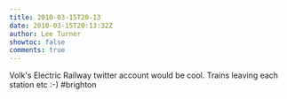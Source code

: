 ```yaml
---
title: 2010-03-15T20-13
date: 2010-03-15T20:13:32Z
author: Lee Turner
showtoc: false
comments: true
---
```


Volk's Electric Railway twitter account would be cool.  Trains leaving each station etc :-) #brighton

